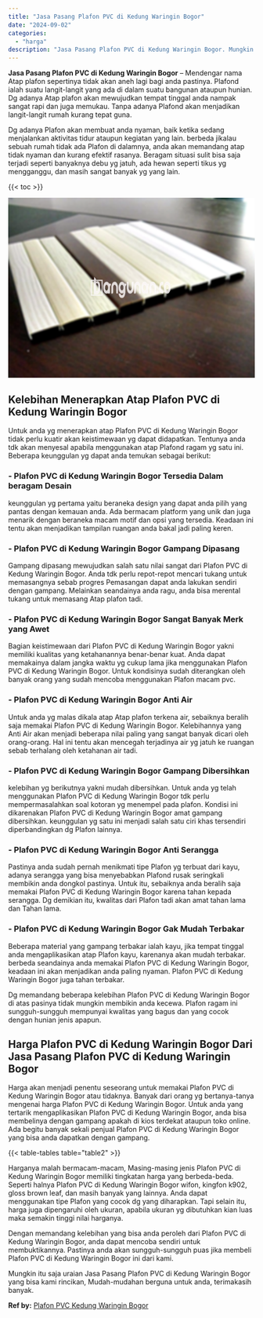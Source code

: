 ```yaml
---
title: "Jasa Pasang Plafon PVC di Kedung Waringin Bogor"
date: "2024-09-02"
categories: 
  - "harga"
description: "Jasa Pasang Plafon PVC di Kedung Waringin Bogor. Mungkin itu saja uraian Jasa Pasang Plafon PVC di Kedung Waringin Bogor yang bisa kami rincikan, Mudah-mudah..."
---
```


**Jasa Pasang Plafon PVC di Kedung Waringin Bogor** – Mendengar nama Atap plafon sepertinya tidak akan aneh lagi bagi anda pastinya. Plafond ialah suatu langit-langit yang ada di dalam suatu bangunan ataupun hunian. Dg adanya Atap plafon akan mewujudkan tempat tinggal anda nampak sangat rapi dan juga memukau. Tanpa adanya Plafond akan menjadikan langit-langit rumah kurang tepat guna.

Dg adanya Plafon akan membuat anda nyaman, baik ketika sedang menjalankan aktivitas tidur ataupun kegiatan yang lain. berbeda jikalau sebuah rumah tidak ada Plafon di dalamnya, anda akan memandang atap tidak nyaman dan kurang efektif rasanya. Beragam situasi sulit bisa saja terjadi seperti banyaknya debu yg jatuh, ada hewan seperti tikus yg mengganggu, dan masih sangat banyak yg yang lain.

{{< toc >}}

![Jasa Pasang Plafon PVC di Kedung Waringin Bogor](/images/flafond-pvc-murah22.png)

## Kelebihan Menerapkan Atap Plafon PVC di Kedung Waringin Bogor

Untuk anda yg menerapkan atap Plafon PVC di Kedung Waringin Bogor tidak perlu kuatir akan keistimewaan yg dapat didapatkan. Tentunya anda tdk akan menyesal apabila menggunakan atap Plafond ragam yg satu ini. Beberapa keunggulan yg dapat anda temukan sebagai berikut:

### \- Plafon PVC di Kedung Waringin Bogor Tersedia Dalam beragam Desain

keunggulan yg pertama yaitu beraneka design yang dapat anda pilih yang pantas dengan kemauan anda. Ada bermacam platform yang unik dan juga menarik dengan beraneka macam motif dan opsi yang tersedia. Keadaan ini tentu akan menjadikan tampilan ruangan anda bakal jadi paling keren.

### \- Plafon PVC di Kedung Waringin Bogor Gampang Dipasang

Gampang dipasang mewujudkan salah satu nilai sangat dari Plafon PVC di Kedung Waringin Bogor. Anda tdk perlu repot-repot mencari tukang untuk memasangnya sebab progres Pemasangan dapat anda lakukan sendiri dengan gampang. Melainkan seandainya anda ragu, anda bisa merental tukang untuk memasang Atap plafon tadi.

### \- Plafon PVC di Kedung Waringin Bogor Sangat Banyak Merk yang Awet

Bagian keistimewaan dari Plafon PVC di Kedung Waringin Bogor yakni memiliki kualitas yang ketahanannya benar-benar kuat. Anda dapat memakainya dalam jangka waktu yg cukup lama jika menggunakan Plafon PVC di Kedung Waringin Bogor. Untuk kondisinya sudah diterangkan oleh banyak orang yang sudah mencoba menggunakan Plafon macam pvc.

### \- Plafon PVC di Kedung Waringin Bogor Anti Air

Untuk anda yg malas dikala atap Atap plafon terkena air, sebaiknya beralih saja memakai Plafon PVC di Kedung Waringin Bogor. Kelebihannya yang Anti Air akan menjadi beberapa nilai paling yang sangat banyak dicari oleh orang-orang. Hal ini tentu akan mencegah terjadinya air yg jatuh ke ruangan sebab terhalang oleh ketahanan air tadi.

### \- Plafon PVC di Kedung Waringin Bogor Gampang Dibersihkan

kelebihan yg berikutnya yakni mudah dibersihkan. Untuk anda yg telah menggunakan Plafon PVC di Kedung Waringin Bogor tdk perlu mempermasalahkan soal kotoran yg menempel pada plafon. Kondisi ini dikarenakan Plafon PVC di Kedung Waringin Bogor amat gampang dibersihkan. keunggulan yg satu ini menjadi salah satu ciri khas tersendiri diperbandingkan dg Plafon lainnya.

### \- Plafon PVC di Kedung Waringin Bogor Anti Serangga

Pastinya anda sudah pernah menikmati tipe Plafon yg terbuat dari kayu, adanya serangga yang bisa menyebabkan Plafond rusak seringkali membikin anda dongkol pastinya. Untuk itu, sebaiknya anda beralih saja memakai Plafon PVC di Kedung Waringin Bogor karena tahan kepada serangga. Dg demikian itu, kwalitas dari Plafon tadi akan amat tahan lama dan Tahan lama.

### \- Plafon PVC di Kedung Waringin Bogor Gak Mudah Terbakar

Beberapa material yang gampang terbakar ialah kayu, jika tempat tinggal anda mengaplikasikan atap Plafon kayu, karenanya akan mudah terbakar. berbeda seandainya anda memakai Plafon PVC di Kedung Waringin Bogor, keadaan ini akan menjadikan anda paling nyaman. Plafon PVC di Kedung Waringin Bogor juga tahan terbakar.

Dg memandang beberapa kelebihan Plafon PVC di Kedung Waringin Bogor di atas pasinya tidak mungkin membikin anda kecewa. Plafon ragam ini sungguh-sungguh mempunyai kwalitas yang bagus dan yang cocok dengan hunian jenis apapun.

## Harga Plafon PVC di Kedung Waringin Bogor Dari Jasa Pasang Plafon PVC di Kedung Waringin Bogor

Harga akan menjadi penentu seseorang untuk memakai Plafon PVC di Kedung Waringin Bogor atau tidaknya. Banyak dari orang yg bertanya-tanya mengenai harga Plafon PVC di Kedung Waringin Bogor. Untuk anda yang tertarik mengaplikasikan Plafon PVC di Kedung Waringin Bogor, anda bisa membelinya dengan gampang apakah di kios terdekat ataupun toko online. Ada begitu banyak sekali penjual Plafon PVC di Kedung Waringin Bogor yang bisa anda dapatkan dengan gampang.

{{< table-tables table="table2" >}}

Harganya malah bermacam-macam, Masing-masing jenis Plafon PVC di Kedung Waringin Bogor memiliki tingkatan harga yang berbeda-beda. Seperti halnya Plafon PVC di Kedung Waringin Bogor wifon, kingfon k902, gloss brown leaf, dan masih banyak yang lainnya. Anda dapat menggunakan tipe Plafon yang cocok dg yang diharapkan. Tapi selain itu, harga juga dipengaruhi oleh ukuran, apabila ukuran yg dibutuhkan kian luas maka semakin tinggi nilai harganya.

Dengan memandang kelebihan yang bisa anda peroleh dari Plafon PVC di Kedung Waringin Bogor, anda dapat mencoba sendiri untuk membuktikannya. Pastinya anda akan sungguh-sungguh puas jika membeli Plafon PVC di Kedung Waringin Bogor ini dari kami.

Mungkin itu saja uraian Jasa Pasang Plafon PVC di Kedung Waringin Bogor yang bisa kami rincikan, Mudah-mudahan berguna untuk anda, terimakasih banyak.

**Ref by:** [Plafon PVC Kedung Waringin Bogor](https://id.wikipedia.org/wiki/Plafon)
